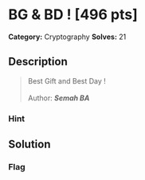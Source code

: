 # BG & BD ! [496 pts]

**Category:** Cryptography
**Solves:** 21

## Description
>Best Gift and Best Day !
<br><br>
Author: ***Semah BA***

### Hint


## Solution

### Flag

